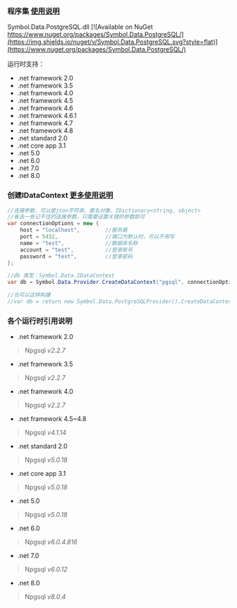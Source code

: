 ﻿### 程序集    [使用说明](https://github.com/symbolspace/Symbol.Data/wiki/Home)
Symbol.Data.PostgreSQL.dll [![Available on NuGet https://www.nuget.org/packages/Symbol.Data.PostgreSQL/](https://img.shields.io/nuget/v/Symbol.Data.PostgreSQL.svg?style=flat)](https://www.nuget.org/packages/Symbol.Data.PostgreSQL/)

运行时支持：
* .net framework 2.0
* .net framework 3.5
* .net framework 4.0
* .net framework 4.5
* .net framework 4.6
* .net framework 4.6.1
* .net framework 4.7
* .net framework 4.8
* .net standard 2.0
* .net core app 3.1
* .net 5.0
* .net 6.0
* .net 7.0
* .net 8.0


### 创建IDataContext [更多使用说明](https://github.com/symbolspace/Symbol.Data/wiki/Home)
```csharp
//连接参数，可以是json字符串、匿名对象、IDictionary<string, object>
//省去一些记不住的连接参数，只需要设置关键的参数即可
var connectionOptions = new {
    host = "localhost",        //服务器
    port = 5432,               //端口为默认时，可以不用写
    name = "test",             //数据库名称
    account = "test",          //登录账号
    password = "test",         //登录密码
};

//db 类型：Symbol.Data.IDataContext
var db = Symbol.Data.Provider.CreateDataContext("pgsql", connectionOptions);

//也可以这样构建
//var db = return new Symbol.Data.PostgreSQLProvider().CreateDataContext(connectionOptions);

```

### 各个运行时引用说明
* .net framework 2.0
> Npgsql *v2.2.7*

* .net framework 3.5
> Npgsql *v2.2.7*

* .net framework 4.0
> Npgsql *v2.2.7*

* .net framework 4.5~4.8
> Npgsql *v4.1.14*

* .net standard 2.0
> Npgsql *v5.0.18*

* .net core app 3.1
> Npgsql *v5.0.18*

* .net 5.0
> Npgsql *v5.0.18*

* .net 6.0
> Npgsql *v6.0.4.816*

* .net 7.0
> Npgsql *v6.0.12*

* .net 8.0
> Npgsql *v8.0.4*

